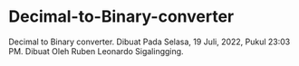 # Decimal-to-Binary-converter
Decimal to Binary converter. Dibuat Pada Selasa, 19 Juli, 2022, Pukul 23:03 PM. Dibuat Oleh Ruben Leonardo Sigalingging.
